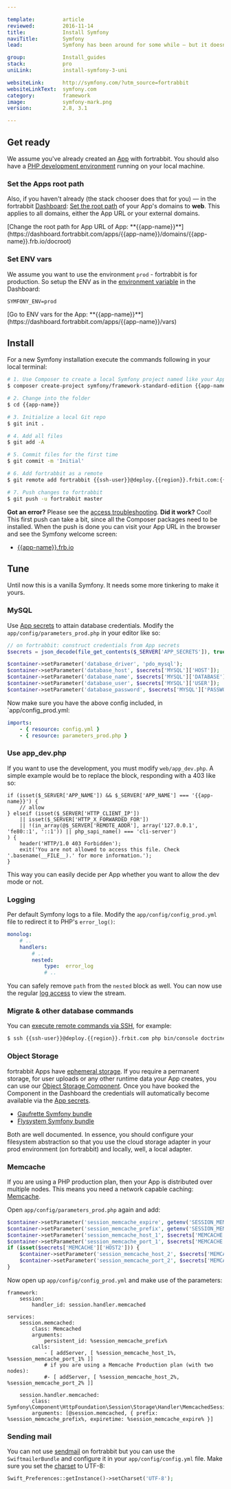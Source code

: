 ```yaml
---

template:         article
reviewed:         2016-11-14
title:            Install Symfony
naviTitle:        Symfony
lead:             Symfony has been around for some while — but it doesn't look old. Learn how to install and tune Symfony 2 or 3 on fortrabbit.

group:            Install_guides
stack:            pro
uniLink:          install-symfony-3-uni

websiteLink:      http://symfony.com/?utm_source=fortrabbit
websiteLinkText:  symfony.com
category:         framework
image:            symfony-mark.png
version:          2.8, 3.1

---
```



## Get ready

We assume you've already created an [App](app) with fortrabbit. You should also have a [PHP development environment](/local-development) running on your local machine.


### Set the Apps root path


Also, if you haven't already (the stack chooser does that for you) — in the fortrabbit [Dashboard](/dashboard): [Set the root path](/app#toc-set-a-custom-root-path) of your App's domains to **web**. This applies to all domains, either the App URL or your external domains.

<div markdown="1" data-user="known">
[Change the root path for App URL of App: **{{app-name}}**](https://dashboard.fortrabbit.com/apps/{{app-name}}/domains/{{app-name}}.frb.io/docroot)
</div>


### Set ENV vars

We assume you want to use the environment `prod` - fortrabbit is for production. So setup the ENV as in the [environment variable](/env-vars) in the Dashboard:

```
SYMFONY_ENV=prod
```

<div markdown="1" data-user="known">
[Go to ENV vars for the App: **{{app-name}}**](https://dashboard.fortrabbit.com/apps/{{app-name}}/vars)
</div>



## Install

For a new Symfony installation execute the commands following in your local terminal:

```bash
# 1. Use Composer to create a local Symfony project named like your App
$ composer create-project symfony/framework-standard-edition {{app-name}} "3.1.*"

# 2. Change into the folder
$ cd {{app-name}}

# 3. Initialize a local Git repo
$ git init .

# 4. Add all files
$ git add -A

# 5. Commit files for the first time
$ git commit -m 'Initial'

# 6. Add fortrabbit as a remote
$ git remote add fortrabbit {{ssh-user}}@deploy.{{region}}.frbit.com:{{app-name}}.git

# 7. Push changes to fortrabbit
$ git push -u fortrabbit master
```

**Got an error?** Please see the [access troubleshooting](/access-methods#toc-troubleshooting). **Did it work?** Cool! This first push can take a bit, since all the Composer packages need to be installed. When the push is done you can visit your App URL in the browser and see the Symfony welcome screen:

* [{{app-name}}.frb.io](https://{{app-name}}.frb.io)


## Tune

Until now this is a vanilla Symfony. It needs some more tinkering to make it yours.

### MySQL

Use [App secrets](secrets) to attain database credentials. Modify the `app/config/parameters_prod.php` in your editor like so:

```php
// on fortrabbit: construct credentials from App secrets
$secrets = json_decode(file_get_contents($_SERVER['APP_SECRETS']), true);

$container->setParameter('database_driver', 'pdo_mysql');
$container->setParameter('database_host', $secrets['MYSQL']['HOST']);
$container->setParameter('database_name', $secrets['MYSQL']['DATABASE']);
$container->setParameter('database_user', $secrets['MYSQL']['USER']);
$container->setParameter('database_password', $secrets['MYSQL']['PASSWORD']);
```

Now make sure you have the above config included, in `app/config_prod.yml:

```yaml
imports:
    - { resource: config.yml }
    - { resource: parameters_prod.php }
```



### Use app_dev.php

<!-- TODO: what is "the development"?  -->

If you want to use the development, you must modify `web/app_dev.php`. A simple example would be to replace the block, responding with a 403 like so:

```
if (isset($_SERVER['APP_NAME']) && $_SERVER['APP_NAME'] === '{{app-name}}') {
    // allow
} elseif (isset($_SERVER['HTTP_CLIENT_IP'])
    || isset($_SERVER['HTTP_X_FORWARDED_FOR'])
    || !(in_array(@$_SERVER['REMOTE_ADDR'], array('127.0.0.1', 'fe80::1', '::1')) || php_sapi_name() === 'cli-server')
) {
    header('HTTP/1.0 403 Forbidden');
    exit('You are not allowed to access this file. Check '.basename(__FILE__).' for more information.');
}
```

This way you can easily decide per App whether you want to allow the dev mode or not.


### Logging

Per default Symfony logs to a file. Modify the `app/config/config_prod.yml` file to redirect it to PHP's `error_log()`:

``` yaml
monolog:
    # ..
    handlers:
        # ..
        nested:
            type:  error_log
            # ..
```

You can safely remove `path` from the `nested` block as well. You can now use the regular [log access](logging) to view the stream.

### Migrate & other database commands

You can [execute remote commands via SSH](/remote-ssh-execution), for example:

```bash
$ ssh {{ssh-user}}@deploy.{{region}}.frbit.com php bin/console doctrine:migrations:generate
```

### Object Storage

fortrabbit Apps have [ephemeral storage](quirks#toc-ephemeral-storage). If you require a permanent storage, for user uploads or any other runtime data your App creates, you can use our [Object Storage Component](/object-storage). Once you have booked the Component in the Dashboard the credentials will automatically become available via the [App secrets](/secrets).

* [Gaufrette Symfony bundle](https://github.com/KnpLabs/KnpGaufretteBundle)
* [Flysystem Symfony bundle](https://github.com/1up-lab/OneupFlysystemBundle)

Both are well documented. In essence, you should configure your filesystem abstraction so that you use the cloud storage adapter in your prod environment (on fortrabbit) and locally, well, a local adapter.


### Memcache

If you are using a PHP production plan, then your App is distributed over multiple nodes. This means you need a network capable caching: [Memcache](memcache).

Open `app/config/parameters_prod.php` again and add:

```php
$container->setParameter('session_memcache_expire', getenv('SESSION_MEMCACHE_EXPIRE') ?: 86400);
$container->setParameter('session_memcache_prefix', getenv('SESSION_MEMCACHE_PREFIX') ?: 'ez_');
$container->setParameter('session_memcache_host_1', $secrets['MEMCACHE']['HOST1']);
$container->setParameter('session_memcache_port_1', $secrets['MEMCACHE']['PORT1']);
if (isset($secrets['MEMCACHE']['HOST2'])) {
    $container->setParameter('session_memcache_host_2', $secrets['MEMCACHE']['HOST2']);
    $container->setParameter('session_memcache_port_2', $secrets['MEMCACHE']['PORT2']);
}
```

Now open up `app/config/config_prod.yml` and make use of the parameters:

```
framework:
    session:
        handler_id: session.handler.memcached

services:
    session.memcached:
        class: Memcached
        arguments:
            persistent_id: %session_memcache_prefix%
        calls:
            - [ addServer, [ %session_memcache_host_1%, %session_memcache_port_1% ]]
            # if you are using a Memcache Production plan (with two nodes):
            #- [ addServer, [ %session_memcache_host_2%, %session_memcache_port_2% ]]

    session.handler.memcached:
        class:     Symfony\Component\HttpFoundation\Session\Storage\Handler\MemcachedSessionHandler
        arguments: [@session.memcached, { prefix: %session_memcache_prefix%, expiretime: %session_memcache_expire% }]
```

### Sending mail

You can not use [sendmail](quirks#toc-mailing) on fortrabbit but you can use the `SwiftmailerBundle` and configure it in your `app/config/config.yml` file. Make sure you set the [charset](encoding) to UTF-8:

```php
Swift_Preferences::getInstance()->setCharset('UTF-8');
```
